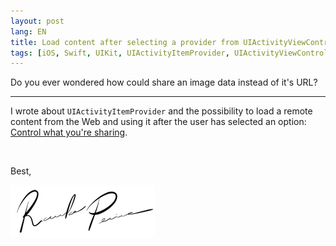 ```yaml
---
layout: post
lang: EN
title: Load content after selecting a provider from UIActivityViewController
tags: [iOS, Swift, UIKit, UIActivityItemProvider, UIActivityViewController]
---
```


Do you ever wondered how could share an image data instead of it's URL?

---

I wrote about `UIActivityItemProvider` and the possibility to load a remote content from the Web and using it after the user has selected an option: [Control what you're sharing](https://www.whitesmith.co/blog/control-what-youre-sharing/).

<br/>

Best,

![Ricardo Pereira](/public/img/signature.png)

